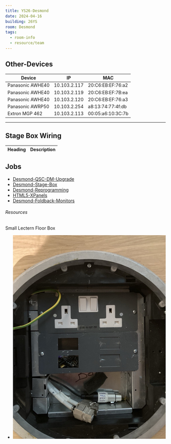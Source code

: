 ```yaml
---
title: YS26-Desmond
date: 2024-04-16
building: 26YS
room: Desmond
tags:
  - room-info
  - resource/team
---
```


## Other-Devices

Device           | IP           | MAC 
---------------- | ------------ | ----------------- 
Panasonic AWHE40 | 10.103.2.117 | 20:C6:EB:EF:76:a2
Panasonic AWHE40 | 10.103.2.119 | 20:C6:EB:EF:7B:ea
Panasonic AWHE40 | 10.103.2.120 | 20:C6:EB:EF:76:a3
Panasonic AWRP50 | 10.103.2.254 | a8:13:74:77:4f:db
Extron MGP 462   | 10.103.2.113 | 00:05:a6:10:3C:7b

---

## Stage Box Wiring

Heading          | Description
---------------- | -----------------

## Jobs

- [Desmond-QSC-DM-Upgrade](../../01-Projects/Desmond-QSC-DM-Upgrade.md)
- [Desmond-Stage-Box](../../04-Archive/Complete/Desmond-Stage-Box.md)
- [Desmond-Reprogramming](../../04-Archive/Complete/Desmond-Reprogramming.md)
- [HTML5-XPanels](../../04-Archive/Complete/HTML5-XPanels.md)
- [Desmond-Foldback-Monitors](../../01-Projects/Desmond-Foldback-Monitors.md)


###### Resources

Small Lectern Floor Box
- ![ |200](../../04-Archive/Attachments/Desmond-Small-Lectern-Floor-Box.jpg)
